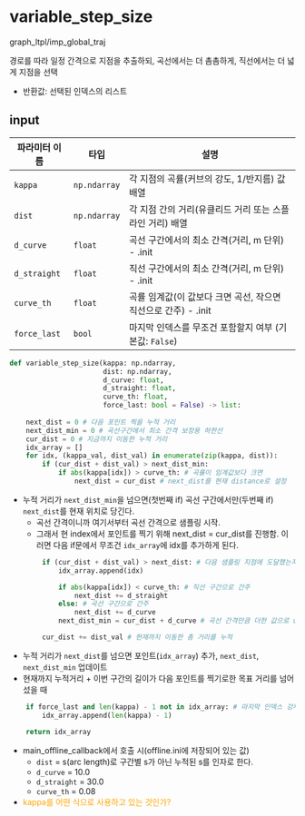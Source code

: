 # variable_step_size
graph_ltpl/imp_global_traj

경로를 따라 일정 간격으로 지점을 추출하되, 곡선에서는 더 촘촘하게, 직선에서는 더 넓게 지점을 선택 
- 반환값: 선택된 인덱스의 리스트
## input
| 파라미터 이름   | 타입         | 설명                                                                                  |
|----------------|--------------|--------------------------------------------------------------------------------------|
| `kappa`        | `np.ndarray` | 각 지점의 곡률(커브의 강도, 1/반지름) 값 배열                                         |
| `dist`         | `np.ndarray` | 각 지점 간의 거리(유클리드 거리 또는 스플라인 거리) 배열                              |
| `d_curve`      | `float`      | 곡선 구간에서의 최소 간격(거리, m 단위) - .init                                  |
| `d_straight`   | `float`      | 직선 구간에서의 최소 간격(거리, m 단위) - .init                                         |
| `curve_th`     | `float`      | 곡률 임계값(이 값보다 크면 곡선, 작으면 직선으로 간주) - .init                            |
| `force_last`   | `bool`       | 마지막 인덱스를 무조건 포함할지 여부 (기본값: `False`)                                 |

```python
def variable_step_size(kappa: np.ndarray,
                       dist: np.ndarray,
                       d_curve: float,
                       d_straight: float,
                       curve_th: float,
                       force_last: bool = False) -> list:
   
    next_dist = 0 # 다음 포인트 찍을 누적 거리 
    next_dist_min = 0 # 곡선구간에서 최소 간격 보장용 하한선 
    cur_dist = 0 # 지금까지 이동한 누적 거리 
    idx_array = []
    for idx, (kappa_val, dist_val) in enumerate(zip(kappa, dist)):
        if (cur_dist + dist_val) > next_dist_min:
            if abs(kappa[idx]) > curve_th: # 곡률이 임계값보다 크면 
                next_dist = cur_dist # next_dist를 현재 distance로 설정 
```
- 누적 거리가 `next_dist_min`을 넘으면(첫번째 if) 곡선 구간에서만(두번째 if) `next_dist`를 현재 위치로 당긴다.  
  - 곡선 간격이니까 여기서부터 곡선 간격으로 샘플링 시작. 
  - 그래서 현 index에서 포인트를 찍기 위해 next_dist = cur_dist를 진행함. 이러면 다음 if문에서 무조건 `idx_array`에 idx를 추가하게 된다. 
```python
        if (cur_dist + dist_val) > next_dist: # 다음 샘플링 지점에 도달했는지 
            idx_array.append(idx)

            if abs(kappa[idx]) < curve_th: # 직선 구간으로 간주
                next_dist += d_straight 
            else: # 곡선 구간으로 간주
                next_dist += d_curve
            next_dist_min = cur_dist + d_curve # 곡선 간격만큼 더한 값으로 update 

        cur_dist += dist_val # 현재까지 이동한 총 거리를 누적 
```
- 누적 거리가 `next_dist`를 넘으면 포인트(`idx_array`) 추가, `next_dist`, `next_dist_min` 업데이트 
- 현재까지 누적거리 + 이번 구간의 길이가 다음 포인트를 찍기로한 목표 거리를 넘어섰을 때 
```python
    if force_last and len(kappa) - 1 not in idx_array: # 마지막 인덱스 강제 추가 
        idx_array.append(len(kappa) - 1)

    return idx_array
```
- main_offline_callback에서 호출 시(offline.ini에 저장되어 있는 값)
  - `dist` = s(arc length)로 구간별 s가 아닌 누적된 s를 인자로 한다.
  - `d_curve` = 10.0
  - `d_straight` = 30.0
  - `curve_th` = 0.08 
- <span style="color:orange">kappa를 어떤 식으로 사용하고 있는 것인가?</span>